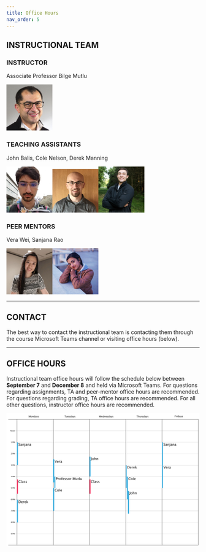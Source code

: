 ```yaml
---
title: Office Hours
nav_order: 5
---
```

## INSTRUCTIONAL TEAM 
### INSTRUCTOR  
Associate Professor Bilge Mutlu 

<img src="figures/Bilge.jpg" width="120" />

### TEACHING ASSISTANTS  
John Balis, Cole Nelson, Derek Manning

<img src="figures/John.jpg" width="120" /><img src="figures/Cole.png" width="120" /><img src="figures/Derek.jpg" width="120" />

### PEER MENTORS  
Vera Wei, Sanjana Rao

<img src="figures/Vera.jpg" width="120" /><img src="figures/Sanjana.jpg" width="120" />

---

## CONTACT
The best way to contact the instructional team is contacting them through the course Microsoft Teams channel or visiting office hours (below).

---

## OFFICE HOURS  
Instructional team office hours will follow the schedule below between **September 7** and **December 8** and held via Microsoft Teams. For questions regarding assignments, TA and peer-mentor office hours are recommended. For questions regarding grading, TA office hours are recommended. For all other questions, instructor office hours are recommended.

<img src="figures/Office-hours.pdf" width="800" />